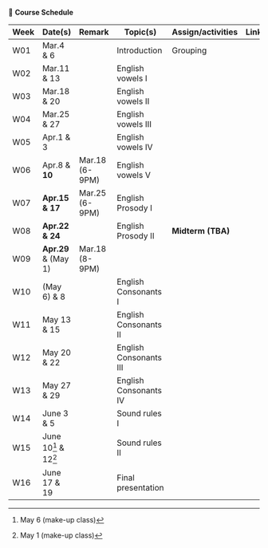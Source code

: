 🌱 **Course Schedule**

| Week | Date(s) | Remark|Topic(s) | Assign/activities | Links |
|------|------|----|------|--------|-------|
|  W01    |Mar.4 & 6||Introduction| Grouping       |       |
|  W02    |Mar.11 & 13|| English vowels I |        |       |
|  W03    |Mar.18 & 20| | English vowels II |        |       |
|  W04    |Mar.25 & 27| | English vowels III |        |       |
|  W05    |Apr.1 & 3| | English vowels IV |        |       |
|  W06    |Apr.8 & **10**|Mar.18 (6-9PM)| English vowels V |        |       |
|  W07    |**Apr.15 & 17**| Mar.25 (6-9PM) |English Prosody I |        |       |
|  W08    |**Apr.22 & 24**| |English Prosody II |   **Midterm (TBA)**     |       |
|  W09    |**Apr.29** & (May 1)|Mar.18 (8-9PM) |  |        |       |
|  W10    |(May 6) & 8| |English Consonants I |        |       |
|  W11    |May 13 & 15| |English Consonants II |        |       |
|  W12    |May 20 & 22| |English Consonants III |        |       |
|  W13    |May 27 & 29| |English Consonants IV|        |       |
|  W14    |June 3 & 5| |Sound rules I |        |       |
|  W15    |June 10[^1] & 12[^2]| |Sound rules II |        |       |
|  W16    |June 17 & 19| |Final presentation |        |       |

[^1]: May 6 (make-up class)
[^2]: May 1 (make-up class)
